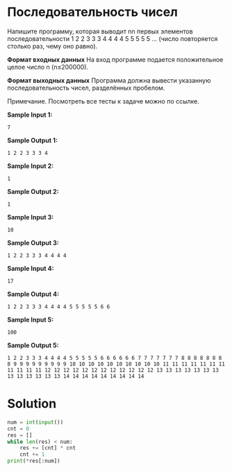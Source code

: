 # Последовательность чисел

Напишите программу, которая выводит nn первых элементов последовательности 1 2 2 3 3 3 4 4 4 4 5 5 5 5 5 ... (число
повторяется столько раз, чему оно равно).

**Формат входных данных**
На вход программе подается положительное целое число n (n≤200000).

**Формат выходных данных**
Программа должна вывести указанную последовательность чисел, разделённых пробелом.

Примечание. Посмотреть все тесты к задаче можно по ссылке.

**Sample Input 1:**

```
7
```

**Sample Output 1:**

```
1 2 2 3 3 3 4
```

**Sample Input 2:**

```
1
```

**Sample Output 2:**

```
1
```

**Sample Input 3:**

```
10
```

**Sample Output 3:**

```
1 2 2 3 3 3 4 4 4 4
```

**Sample Input 4:**

```
17
```

**Sample Output 4:**

```
1 2 2 3 3 3 4 4 4 4 5 5 5 5 5 6 6
```

**Sample Input 5:**

```
100
```

**Sample Output 5:**

```
1 2 2 3 3 3 4 4 4 4 5 5 5 5 5 6 6 6 6 6 6 7 7 7 7 7 7 7 8 8 8 8 8 8 8 8 9 9 9 9 9 9 9 9 9 10 10 10 10 10 10 10 10 10 10 11 11 11 11 11 11 11 11 11 11 11 12 12 12 12 12 12 12 12 12 12 12 12 13 13 13 13 13 13 13 13 13 13 13 13 13 14 14 14 14 14 14 14 14 14
```

# Solution

```python
num = int(input())
cnt = 0
res = []
while len(res) < num:
    res += [cnt] * cnt
    cnt += 1
print(*res[:num])
```